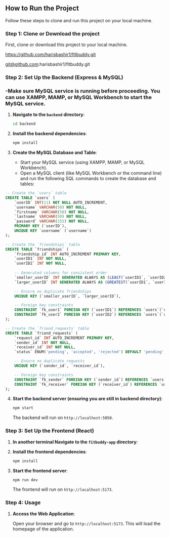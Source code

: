 ## How to Run the Project

Follow these steps to clone and run this project on your local machine.

### Step 1: Clone or Download the project

First, clone or download this project to your local machine.


   https://github.com/harisbashir1/fitbuddy.git

   git@github.com:harisbashir1/fitbuddy.git


### Step 2: Set Up the Backend (Express & MySQL)
### -Make sure MySQL service is running before proceeding. You can use XAMPP, MAMP, or MySQL Workbench to start the MySQL service.

1. **Navigate to the `backend` directory**:

   ```bash
   cd backend
   ```

2. **Install the backend dependencies**:

   ```bash
   npm install
   ```

3. **Create the MySQL Database and Table**:

   - Start your MySQL service (using XAMPP, MAMP, or MySQL Workbench).
   - Open a MySQL client (like MySQL Workbench or the command line) and run the following SQL commands to create the database and tables:

```sql
-- Create the `users` table
CREATE TABLE `users` (
    `userID` INT(11) NOT NULL AUTO_INCREMENT,
    `username` VARCHAR(50) NOT NULL,
    `firstname` VARCHAR(50) NOT NULL,
    `lastname` VARCHAR(50) NOT NULL,
    `password` VARCHAR(255) NOT NULL,
    PRIMARY KEY (`userID`),
    UNIQUE KEY `username` (`username`)
);

-- Create the `friendships` table
CREATE TABLE `friendships` (
    `friendship_id` INT AUTO_INCREMENT PRIMARY KEY,
    `userID1` INT NOT NULL,
    `userID2` INT NOT NULL,
    
    -- Generated columns for consistent order
    `smaller_userID` INT GENERATED ALWAYS AS (LEAST(`userID1`, `userID2`)) STORED,
    `larger_userID` INT GENERATED ALWAYS AS (GREATEST(`userID1`, `userID2`)) STORED,

    -- Ensure no duplicate friendships
    UNIQUE KEY (`smaller_userID`, `larger_userID`),

    -- Foreign key constraints
    CONSTRAINT `fk_user1` FOREIGN KEY (`userID1`) REFERENCES `users`(`userID`) ON DELETE CASCADE,
    CONSTRAINT `fk_user2` FOREIGN KEY (`userID2`) REFERENCES `users`(`userID`) ON DELETE CASCADE
);

-- Create the `friend_requests` table
CREATE TABLE `friend_requests` (
    `request_id` INT AUTO_INCREMENT PRIMARY KEY,
    `sender_id` INT NOT NULL,
    `receiver_id` INT NOT NULL,
    `status` ENUM('pending', 'accepted', 'rejected') DEFAULT 'pending',

    -- Ensure no duplicate requests
    UNIQUE KEY (`sender_id`, `receiver_id`),

    -- Foreign key constraints
    CONSTRAINT `fk_sender` FOREIGN KEY (`sender_id`) REFERENCES `users`(`userID`) ON DELETE CASCADE,
    CONSTRAINT `fk_receiver` FOREIGN KEY (`receiver_id`) REFERENCES `users`(`userID`) ON DELETE CASCADE
);
```
4. **Start the backend server (ensuring you are still in backend directory)**:

   ```bash
   npm start
   ```
   The backend will run on `http://localhost:5050`.

### Step 3: Set Up the Frontend (React)

1. **In another terminal Navigate to the `fitbuddy-app` directory**:

2. **Install the frontend dependencies**:

   ```bash
   npm install
   ```

3. **Start the frontend server**:

   ```bash
   npm run dev
   ```
   The frontend will run on `http://localhost:5173`.

### Step 4: Usage

1. **Access the Web Application**:

   Open your browser and go to `http://localhost:5173`. This will load the homepage of the application.